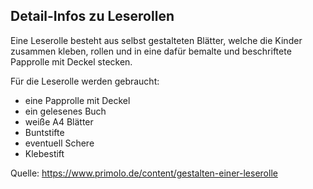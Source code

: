 Detail-Infos zu Leserollen
--------------------------

Eine Leserolle besteht aus selbst gestalteten Blätter, welche die Kinder zusammen kleben, rollen und in eine dafür bemalte und beschriftete Papprolle mit Deckel stecken.

Für die Leserolle werden gebraucht:
 - eine Papprolle mit Deckel
 - ein gelesenes Buch
 - weiße A4 Blätter
 - Buntstifte
 - eventuell Schere
 - Klebestift

Quelle: https://www.primolo.de/content/gestalten-einer-leserolle
